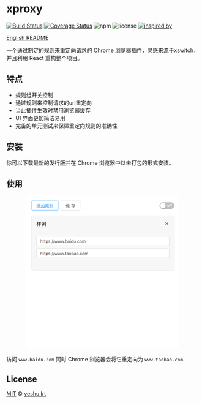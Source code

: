 # xproxy

[![Build Status](https://travis-ci.org/xdlrt/xproxy.svg?branch=master)](https://travis-ci.org/xdlrt/xproxy)
[![Coverage Status](https://coveralls.io/repos/github/xdlrt/xproxy/badge.svg?branch=master)](https://coveralls.io/github/xdlrt/xproxy?branch=master)
![npm](https://img.shields.io/badge/npm-v5.4.2-blue.svg)
![license](https://img.shields.io/badge/license-MIT-blue.svg)
[![inspired by](https://img.shields.io/badge/inspired%20by-xswitch-lightgrey.svg)](https://github.com/yize/xswitch)

[English README](./README-EN.md)

一个通过制定的规则来重定向请求的 Chrome 浏览器插件，灵感来源于[xswitch](https://github.com/yize/xswitch)，并且利用 React 重构整个项目。

## 特点

- 规则组开关控制
- 通过规则来控制请求的url重定向
- 当此插件生效时禁用浏览器缓存
- UI 界面更加简洁易用
- 完备的单元测试来保障重定向规则的准确性

## 安装 

你可以下载最新的发行版并在 Chrome 浏览器中以未打包的形式安装。

## 使用

<p align="center">
  <img src="./assets/usage.png" width="400" />
</p>

访问 `www.baidu.com` 同时 Chrome 浏览器会将它重定向为 `www.taobao.com`.

## License
[MIT](https://opensource.org/licenses/MIT) © [yeshu.lrt](https://xdlrt.github.io/)

